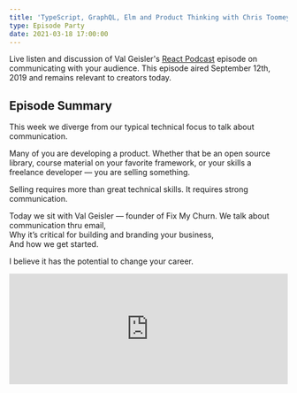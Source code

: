 ```yaml
---
title: 'TypeScript, GraphQL, Elm and Product Thinking with Chris Toomey'
type: Episode Party
date: 2021-03-18 17:00:00
---
```


Live listen and discussion of Val Geisler's [React Podcast](https://reactpodcast.com) episode on communicating with your audience. This episode aired September 12th, 2019 and remains relevant to creators today.

## Episode Summary

This week we diverge from our typical technical focus to talk about communication.

Many of you are developing a product.
Whether that be an open source library,
course material on your favorite framework,
or your skills a freelance developer —
you are selling something.

Selling requires more than great technical skills.
It requires strong communication.

Today we sit with Val Geisler — founder of Fix My Churn.
We talk about communication thru email,  
Why it’s critical for building and branding your business,  
And how we get started.

I believe it has the potential to change your career.

<iframe height="200px" width="100%" frameborder="no" scrolling="no" seamless src="https://player.simplecast.com/a5e4f2be-0da2-452f-a1ba-273506268e51?dark=false"></iframe>
